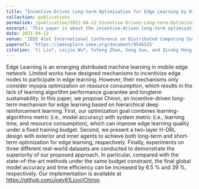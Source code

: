 ```yaml
---
title: "Incentive-Driven Long-term Optimization for Edge Learning by Hierarchical Reinforcement Mechanism"
collection: publications
permalink: /publication/2021-04-12-Incentive-Driven-Long-term-Optimization-for-Edge-Learning-by-Hierarchical-Reinforcement-Mechanism
excerpt: 'This paper is about the incentive-driven long-term optimization for edge learning.'
date: 2021-04-12
venue: 'IEEE 41st International Conference on Distributed Computing Systems (ICDCS) (CCF-B)'
paperurl: 'https://ieeexplore.ieee.org/document/9546525'
citation: 'Yi Liu*, Leijie Wu*, Yufeng Zhan, Song Guo, and Zicong Hong. &quot;Incentive-Driven Long-term Optimization for Edge Learning by Hierarchical Reinforcement Mechanism.&quot; <i>IEEE 41st International Conference on Distributed Computing Systems (ICDCS)</i>. 2021: 35-45.'
---
```


Edge Learning is an emerging distributed machine learning in mobile edge network. Limited works have designed mechanisms to incentivize edge nodes to participate in edge learning. However, their mechanisms only consider myopia optimization on resource consumption, which results in the lack of learning algorithm performance guarantee and longterm sustainability. In this paper, we propose Chiron, an incentive-driven long-term mechanism for edge learning based on hierarchical deep reinforcement learning. First, our optimization goal combines learning-algorithms metric (i.e., model accuracy) with system metric (i.e., learning time, and resource consumption), which can improve edge learning quality under a fixed training budget. Second, we present a two-layer H-DRL design with exterior and inner agents to achieve both long-term and short-term optimization for edge learning, respectively. Finally, experiments on three different real-world datasets are conducted to demonstrate the superiority of our proposed approach. In particular, compared with the state-of-the-art methods under the same budget constraint, the final global model accuracy and time efficiency can be increased by 6.5 % and 39 %, respectively. Our implementation is available at https://github.com/Joey61Liuyi/Chiron.
